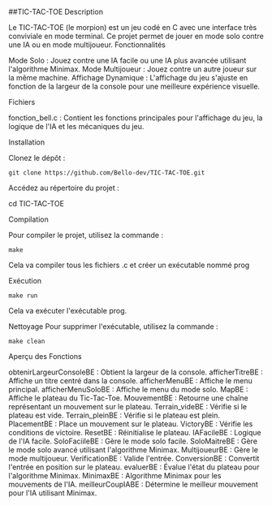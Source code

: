 ##TIC-TAC-TOE
Description

Le TIC-TAC-TOE (le morpion) est un jeu codé en C avec une interface très conviviale en mode terminal. Ce projet permet de jouer en mode solo contre une IA ou en mode multijoueur.
Fonctionnalités

Mode Solo : Jouez contre une IA facile ou une IA plus avancée utilisant l'algorithme Minimax.
Mode Multijoueur : Jouez contre un autre joueur sur la même machine.
Affichage Dynamique : L'affichage du jeu s'ajuste en fonction de la largeur de la console pour une meilleure expérience visuelle.

Fichiers

fonction_bell.c : Contient les fonctions principales pour l'affichage du jeu, la logique de l'IA et les mécaniques du jeu.

Installation

Clonez le dépôt :

    git clone https://github.com/Bello-dev/TIC-TAC-TOE.git

Accédez au répertoire du projet :

cd TIC-TAC-TOE


Compilation

Pour compiler le projet, utilisez la commande :

    make

Cela va compiler tous les fichiers .c et créer un exécutable nommé prog

Exécution

    make run
    
Cela va exécuter l'exécutable prog.

Nettoyage
Pour supprimer l'exécutable, utilisez la commande :

    make clean

Aperçu des Fonctions

obtenirLargeurConsoleBE : Obtient la largeur de la console.
afficherTitreBE : Affiche un titre centré dans la console.
afficherMenuBE : Affiche le menu principal.
afficherMenuSoloBE : Affiche le menu du mode solo.
MapBE : Affiche le plateau du Tic-Tac-Toe.
MouvementBE : Retourne une chaîne représentant un mouvement sur le plateau.
Terrain_videBE : Vérifie si le plateau est vide.
Terrain_pleinBE : Vérifie si le plateau est plein.
PlacementBE : Place un mouvement sur le plateau.
VictoryBE : Vérifie les conditions de victoire.
ResetBE : Réinitialise le plateau.
IAFacileBE : Logique de l'IA facile.
SoloFaciileBE : Gère le mode solo facile.
SoloMaitreBE : Gère le mode solo avancé utilisant l'algorithme Minimax.
MultijoueurBE : Gère le mode multijoueur.
VerificationBE : Valide l'entrée.
ConversionBE : Convertit l'entrée en position sur le plateau.
evaluerBE : Évalue l'état du plateau pour l'algorithme Minimax.
MinimaxBE : Algorithme Minimax pour les mouvements de l'IA.
meilleurCoupIABE : Détermine le meilleur mouvement pour l'IA utilisant Minimax.

